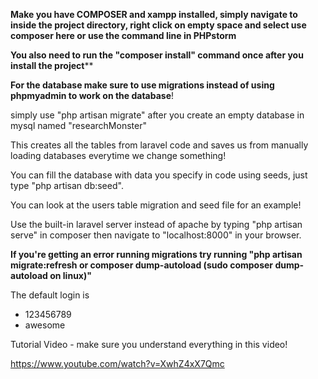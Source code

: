 **Make you have COMPOSER and xampp installed, simply navigate to inside the project directory, right click on empty space and select use composer here or use the command line in PHPstorm**

**You also need to run the "composer install" command once after you install the project****

**For the database make sure to use migrations instead of using phpmyadmin to work on the database**!

simply use "php artisan migrate" after you create an empty database in mysql named "researchMonster"

This creates all the tables from laravel code and saves us from manually loading databases everytime we change something!

You can fill the database with data you specify in code using seeds, just type "php artisan db:seed".

You can look at the users table migration and seed file for an example!

Use the built-in laravel server instead of apache by typing "php artisan serve" in composer then navigate to "localhost:8000" in your browser.

**If you're getting an error running migrations try running "php artisan migrate:refresh or composer dump-autoload (sudo composer dump-autoload on linux)"**



The default login is
- 123456789
- awesome


Tutorial Video - make sure you understand everything in this video!

https://www.youtube.com/watch?v=XwhZ4xX7Qmc